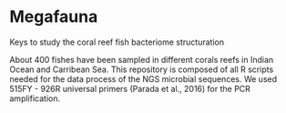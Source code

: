# Megafauna
Keys to study the coral reef fish bacteriome structuration

About 400 fishes have been sampled in different corals reefs in Indian Ocean and Carribean Sea. This repository is composed of all R scripts needed for the data process of the NGS microbial sequences. We used 515FY - 926R universal primers (Parada et al., 2016) for the PCR amplification.

